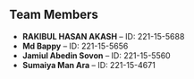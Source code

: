 ## Team Members
- **RAKIBUL HASAN AKASH** – ID: 221-15-5688  
- **Md Bappy** – ID: 221-15-5656  
- **Jamiul Abedin Sovon** – ID: 221-15-5560  
- **Sumaiya Man Ara** – ID: 221-15-4671

